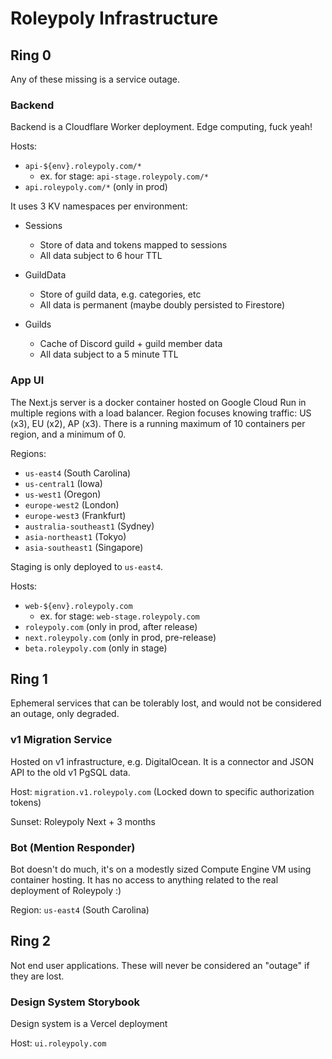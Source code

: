 # Roleypoly Infrastructure

## Ring 0

Any of these missing is a service outage.

### Backend

Backend is a Cloudflare Worker deployment. Edge computing, fuck yeah!

Hosts:

- `api-${env}.roleypoly.com/*`
  - ex. for stage: `api-stage.roleypoly.com/*`
- `api.roleypoly.com/*` (only in prod)

It uses 3 KV namespaces per environment:

- Sessions

  - Store of data and tokens mapped to sessions
  - All data subject to 6 hour TTL

- GuildData

  - Store of guild data, e.g. categories, etc
  - All data is permanent (maybe doubly persisted to Firestore)

- Guilds
  - Cache of Discord guild + guild member data
  - All data subject to a 5 minute TTL

### App UI

The Next.js server is a docker container hosted on Google Cloud Run in multiple regions with a load balancer. Region focuses knowing traffic: US (x3), EU (x2), AP (x3). There is a running maximum of 10 containers per region, and a minimum of 0.

Regions:

- `us-east4` (South Carolina)
- `us-central1` (Iowa)
- `us-west1` (Oregon)
- `europe-west2` (London)
- `europe-west3` (Frankfurt)
- `australia-southeast1` (Sydney)
- `asia-northeast1` (Tokyo)
- `asia-southeast1` (Singapore)

Staging is only deployed to `us-east4`.

Hosts:

- `web-${env}.roleypoly.com`
  - ex. for stage: `web-stage.roleypoly.com`
- `roleypoly.com` (only in prod, after release)
- `next.roleypoly.com` (only in prod, pre-release)
- `beta.roleypoly.com` (only in stage)

## Ring 1

Ephemeral services that can be tolerably lost, and would not be considered an outage, only degraded.

### v1 Migration Service

Hosted on v1 infrastructure, e.g. DigitalOcean. It is a connector and JSON API to the old v1 PgSQL data.

Host: `migration.v1.roleypoly.com` (Locked down to specific authorization tokens)

Sunset: Roleypoly Next + 3 months

### Bot (Mention Responder)

Bot doesn't do much, it's on a modestly sized Compute Engine VM using container hosting. It has no access to anything related to the real deployment of Roleypoly :)

Region: `us-east4` (South Carolina)

## Ring 2

Not end user applications. These will never be considered an "outage" if they are lost.

### Design System Storybook

Design system is a Vercel deployment

Host: `ui.roleypoly.com`

